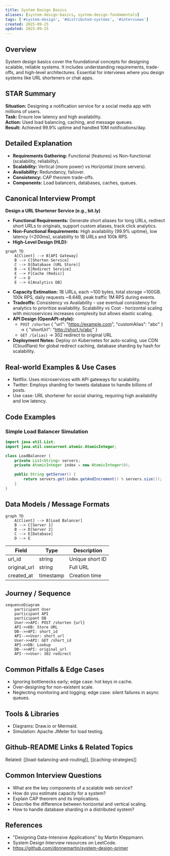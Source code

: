 ```yaml
---
title: System Design Basics
aliases: [system-design-basics, system-design-fundamentals]
tags: ['#system-design', '#distributed-systems', '#interviews']
created: 2025-09-25
updated: 2025-09-25
---
```


## Overview
System design basics cover the foundational concepts for designing scalable, reliable systems. It includes understanding requirements, trade-offs, and high-level architectures. Essential for interviews where you design systems like URL shorteners or chat apps.

## STAR Summary
**Situation:** Designing a notification service for a social media app with millions of users.  
**Task:** Ensure low latency and high availability.  
**Action:** Used load balancing, caching, and message queues.  
**Result:** Achieved 99.9% uptime and handled 10M notifications/day.

## Detailed Explanation
- **Requirements Gathering:** Functional (features) vs Non-functional (scalability, reliability).
- **Scalability:** Vertical (more power) vs Horizontal (more servers).
- **Availability:** Redundancy, failover.
- **Consistency:** CAP theorem trade-offs.
- **Components:** Load balancers, databases, caches, queues.

## Canonical Interview Prompt
**Design a URL Shortener Service (e.g., bit.ly)**

- **Functional Requirements:** Generate short aliases for long URLs, redirect short URLs to originals, support custom aliases, track click analytics.
- **Non-Functional Requirements:** High availability (99.9% uptime), low latency (<200ms), scalability to 1B URLs and 100k RPS.
- **High-Level Design (HLD):**

```mermaid
graph TD
    A[Client] --> B[API Gateway]
    B --> C[Shorten Service]
    C --> D[Database (URL Store)]
    B --> E[Redirect Service]
    E --> F[Cache (Redis)]
    F --> D
    E --> G[Analytics DB]
```

- **Capacity Estimation:** 1B URLs, each ~100 bytes, total storage ~100GB. 100k RPS, daily requests ~8.64B, peak traffic 1M RPS during events.
- **Tradeoffs:** Consistency vs Availability - use eventual consistency for analytics to prioritize availability. Scalability vs Cost - horizontal scaling with microservices increases complexity but allows elastic scaling.
- **API Design (OpenAPI-style):**
  - `POST /shorten` { "url": "https://example.com", "customAlias": "abc" } -> { "shortUrl": "http://short.ly/abc" }
  - `GET /{alias}` -> 302 redirect to original URL
- **Deployment Notes:** Deploy on Kubernetes for auto-scaling, use CDN (Cloudflare) for global redirect caching, database sharding by hash for scalability.

## Real-world Examples & Use Cases
- Netflix: Uses microservices with API gateways for scalability.
- Twitter: Employs sharding for tweets database to handle billions of posts.
- Use case: URL shortener for social sharing, requiring high availability and low latency.

## Code Examples
### Simple Load Balancer Simulation
```java
import java.util.List;
import java.util.concurrent.atomic.AtomicInteger;

class LoadBalancer {
    private List<String> servers;
    private AtomicInteger index = new AtomicInteger(0);

    public String getServer() {
        return servers.get(index.getAndIncrement() % servers.size());
    }
}
```

## Data Models / Message Formats
```mermaid
graph TD
    A[Client] --> B[Load Balancer]
    B --> C[Server 1]
    B --> D[Server 2]
    C --> E[Database]
    D --> E
```

| Field | Type | Description |
|-------|------|-------------|
| url_id | string | Unique short ID |
| original_url | string | Full URL |
| created_at | timestamp | Creation time |

## Journey / Sequence
```mermaid
sequenceDiagram
    participant User
    participant API
    participant DB
    User->>API: POST /shorten {url}
    API->>DB: Store URL
    DB-->>API: short_id
    API-->>User: short_url
    User->>API: GET /short_id
    API->>DB: Lookup
    DB-->>API: original_url
    API-->>User: 302 redirect
```

## Common Pitfalls & Edge Cases
- Ignoring bottlenecks early; edge case: hot keys in cache.
- Over-designing for non-existent scale.
- Neglecting monitoring and logging; edge case: silent failures in async queues.

## Tools & Libraries
- Diagrams: Draw.io or Mermaid.
- Simulation: Apache JMeter for load testing.

## Github-README Links & Related Topics
Related: [[load-balancing-and-routing]], [[caching-strategies]]

## Common Interview Questions
- What are the key components of a scalable web service?
- How do you estimate capacity for a system?
- Explain CAP theorem and its implications.
- Describe the difference between horizontal and vertical scaling.
- How to handle database sharding in a distributed system?

## References
- "Designing Data-Intensive Applications" by Martin Kleppmann.
- System Design Interview resources on LeetCode.
- https://github.com/donnemartin/system-design-primer